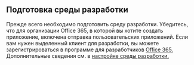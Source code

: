 ## <a name="prepare-your-development-environment"></a>Подготовка среды разработки

Прежде всего необходимо подготовить среду разработки. Убедитесь, что для организации Office 365, в которой вы хотите создать приложение, включена отправка пользовательских приложений. Если вам нужен выделенный клиент для разработки, вы можете зарегистрироваться в программе для разработчиков [Office 365.](https://developer.microsoft.com/office/dev-program) Дополнительные сведения см. в [настройке среды разработки.](~/concepts/build-and-test/prepare-your-o365-tenant.md)
